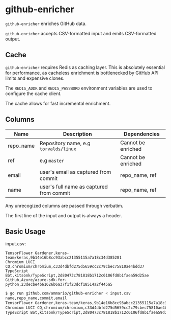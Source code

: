 # github-enricher

`github-enricher` enriches GitHub data.

`github-enricher` accepts CSV-formatted input and emits CSV-formatted output.

## Cache

`github-enricher` requires Redis as caching layer. This is absolutely essential for performance, as cacheless enrichment is bottlenecked by GitHub API limits and expensive clones.

The `REDIS_ADDR` and `REDIS_PASSWORD` environment variables are used to configure the cache client.

The cache allows for fast incremental enrichment.

## Columns

| Name      | Description                              | Dependencies       |
| --------- | ---------------------------------------- | ------------------ |
| repo_name | Repository name, e.g `torvalds/linux`    | Cannot be enriched |
| ref       | e.g   `master`                           | Cannot be enriched |
| email     | user's email as captured from commit     | repo_name, ref     |
| name      | user's full name as captured from commit | repo_name, ref     |

Any unrecogized columns are passed through verbatim.

The first line of the input and output is always a header.

## Basic Usage

input.csv:

```csv
TensorFlower Gardener,keras-team/keras,9b14e16b8cc93abcc21355115a7a18c34d385281
Chromium LUCI CQ,chromium/chromium,c33d4dbfd275d5659cc2c79cbec75810ae4bdd37
TypeScript Bot,kitsonk/TypeScript,2d80473c781818b1712c6106fd8b1faea59d25ae
GitHub,Azure/azure-sdk-for-python,23decbe4b61626b6a37f1f23dcf18514a2f445a5
```

```bash
$ go run github.com/ammario/github-enricher < input.csv
name,repo_name,commit,email
TensorFlower Gardener,keras-team/keras,9b14e16b8cc93abcc21355115a7a18c34d385281,mattdangerw@google.com
Chromium LUCI CQ,chromium/chromium,c33d4dbfd275d5659cc2c79cbec75810ae4bdd37,ppz@chromium.org
TypeScript Bot,kitsonk/TypeScript,2d80473c781818b1712c6106fd8b1faea59d25ae,typescriptbot@microsoft.com
```
